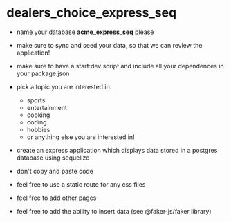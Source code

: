 # dealers_choice_express_seq

- name your database **acme_express_seq** please
- make sure to sync and seed your data, so that we can review the application!
- make sure to have a start:dev script and include all your dependences in your package.json

- pick a topic you are interested in.
  - sports
  - entertainment
  - cooking
  - coding
  - hobbies
  - or anything else you are interested in!
- create an express application which displays data stored in a postgres database using sequelize


- don't copy and paste code

- feel free to use a static route for any css files
- feel free to add other pages
- feel free to add the ability to insert data (see @faker-js/faker library)
